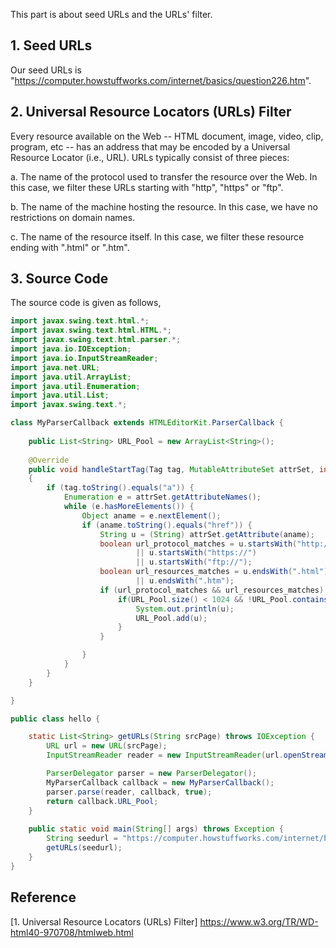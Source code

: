 This part is about seed URLs and the URLs' filter.


## 1. Seed URLs

Our seed URLs is "https://computer.howstuffworks.com/internet/basics/question226.htm".



## 2. Universal Resource Locators (URLs) Filter

Every resource available on the Web -- HTML document, image, video, clip, program, etc -- has an address that may be encoded by a Universal Resource Locator (i.e., URL). URLs typically consist of three pieces:

a. The name of the protocol used to transfer the resource over the Web. In this case, we filter these URLs starting with "http", "https" or "ftp". 

b. The name of the machine hosting the resource. In this case, we have no restrictions on domain names.

c. The name of the resource itself. In this case, we filter these resource ending with ".html" or ".htm".

 

## 3. Source Code

The source code is given as follows,

```java
import javax.swing.text.html.*;
import javax.swing.text.html.HTML.*;
import javax.swing.text.html.parser.*;
import java.io.IOException;
import java.io.InputStreamReader;
import java.net.URL;
import java.util.ArrayList;
import java.util.Enumeration;
import java.util.List;
import javax.swing.text.*;

class MyParserCallback extends HTMLEditorKit.ParserCallback {
    
    public List<String> URL_Pool = new ArrayList<String>();
    
    @Override
    public void handleStartTag(Tag tag, MutableAttributeSet attrSet, int pos) 
    {
        if (tag.toString().equals("a")) {
            Enumeration e = attrSet.getAttributeNames();
            while (e.hasMoreElements()) {
                Object aname = e.nextElement();
                if (aname.toString().equals("href")) {
                    String u = (String) attrSet.getAttribute(aname);
                    boolean url_protocol_matches = u.startsWith("http://")
                            || u.startsWith("https://") 
                            || u.startsWith("ftp://");
                    boolean url_resources_matches = u.endsWith(".html")
                            || u.endsWith(".htm"); 
                    if (url_protocol_matches && url_resources_matches) {
                        if(URL_Pool.size() < 1024 && !URL_Pool.contains(u)) {
                            System.out.println(u);
                            URL_Pool.add(u);
                        }
                    }

                }
            }
        }
    }

}

public class hello {

    static List<String> getURLs(String srcPage) throws IOException {
        URL url = new URL(srcPage);
        InputStreamReader reader = new InputStreamReader(url.openStream());

        ParserDelegator parser = new ParserDelegator();
        MyParserCallback callback = new MyParserCallback();
        parser.parse(reader, callback, true);
        return callback.URL_Pool;
    }
    
    public static void main(String[] args) throws Exception {
        String seedurl = "https://computer.howstuffworks.com/internet/basics/question226.htm";
        getURLs(seedurl);
    }
}
```



## Reference
[1. Universal Resource Locators (URLs) Filter] https://www.w3.org/TR/WD-html40-970708/htmlweb.html
